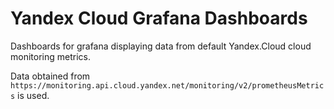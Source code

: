 Yandex Cloud Grafana Dashboards
===

Dashboards for grafana displaying data from default Yandex.Cloud cloud monitoring metrics.

Data obtained from `https://monitoring.api.cloud.yandex.net/monitoring/v2/prometheusMetrics` is used.